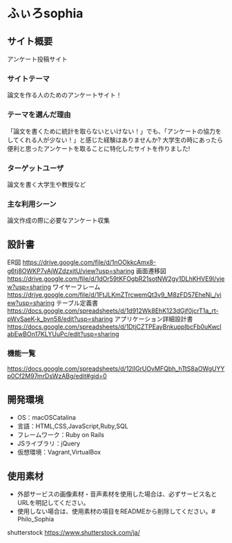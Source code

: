 # ふぃろsophia

## サイト概要
アンケート投稿サイト

### サイトテーマ
論文を作る人のためのアンケートサイト！

### テーマを選んだ理由
「論文を書くために統計を取らないといけない！」でも、「アンケートの協力をしてくれる人が少ない！」と感じた経験はありませんか?
大学生の時にあったら便利と思ったアンケートを取ることに特化したサイトを作りました!

### ターゲットユーザ
論文を書く大学生や教授など

### 主な利用シーン
論文作成の際に必要なアンケート収集

## 設計書
ER図
<https://drive.google.com/file/d/1nOOkkcAmx8-g6tj8OWKP7vAjWZdzxjtU/view?usp=sharing>
画面遷移図
<https://drive.google.com/file/d/1dOr59tKFOgbR21sotNW2gy1DLhKHVE9l/view?usp=sharing>
ワイヤーフレーム
<https://drive.google.com/file/d/1FtJLKmZTrcwemQt3v9_M8zFD57EheNi_/view?usp=sharing>
テーブル定義書
<https://docs.google.com/spreadsheets/d/1d912Wk8EhK123dGjf0jcrT1a_rt-pWvSaeK-k_bvn58/edit?usp=sharing>
アプリケーション詳細設計書
<https://docs.google.com/spreadsheets/d/1DtjCZTPEayBnkuppIbcFb0uKwclabEwBOn17KLYUuPc/edit?usp=sharing>

### 機能一覧
<https://docs.google.com/spreadsheets/d/12lIGrUOvMFQbh_hTtS8aOWgUYYp0Cf2M97mrDsWzABg/edit#gid=0>

## 開発環境
- OS：macOSCatalina
- 言語：HTML,CSS,JavaScript,Ruby,SQL
- フレームワーク：Ruby on Rails
- JSライブラリ：jQuery
- 仮想環境：Vagrant,VirtualBox

## 使用素材
- 外部サービスの画像素材・音声素材を使用した場合は、必ずサービス名とURLを明記してください。
- 使用しない場合は、使用素材の項目をREADMEから削除してください。# Philo_Sophia

shutterstock
<https://www.shutterstock.com/ja/>
